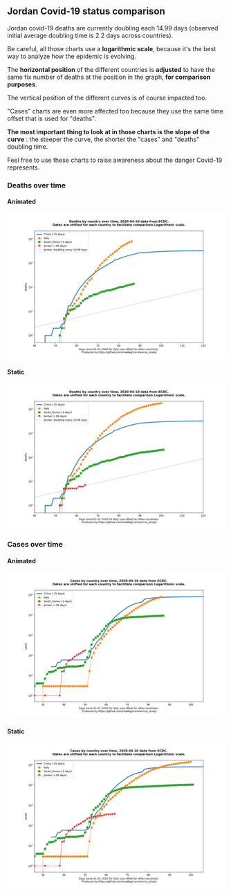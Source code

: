 ## Jordan Covid-19 status comparison 

Jordan covid-19 deaths are currently doubling each 14.99 days (observed initial average doubling time is 2.2 days across countries).



Be careful, all those charts use a **logarithmic scale**, because it's the best way to analyze how the epidemic is evolving.
 
The **horizontal position** of the different countries is **adjusted** to have the same fix number of deaths at the position in the graph, **for comparison purposes**.

The vertical position of the different curves is of course impacted too.

"Cases" charts are even more affected too because they use the same time offset that is used for "deaths".

**The most important thing to look at in those charts is the slope of the curve** : the steeper the curve, the shorter the "cases" and "deaths" doubling time.

Feel free to use these charts to raise awareness about the danger Covid-19 represents. 


 
### Deaths over time
 
#### Animated
![Jordan covid-19 deaths animated chart](https://raw.githubusercontent.com/madlag/coronavirus_study/master/notebooks/graphs/2020-04-10/countries/Jordan/2020-04-10_Jordan_deaths.gif "Jordan covid-19 deaths animated chart")   
 
#### Static
![Jordan covid-19 deaths static chart](https://raw.githubusercontent.com/madlag/coronavirus_study/master/notebooks/graphs/2020-04-10/countries/Jordan/2020-04-10_Jordan_deaths.png "Jordan covid-19 deaths static chart")   

 
### Cases over time
 
#### Animated
![Jordan covid-19 cases animated chart](https://raw.githubusercontent.com/madlag/coronavirus_study/master/notebooks/graphs/2020-04-10/countries/Jordan/2020-04-10_Jordan_cases.gif "Jordan covid-19 cases animated chart")   
 
#### Static
![Jordan covid-19 cases static chart](https://raw.githubusercontent.com/madlag/coronavirus_study/master/notebooks/graphs/2020-04-10/countries/Jordan/2020-04-10_Jordan_cases.png "Jordan covid-19 cases static chart")   

